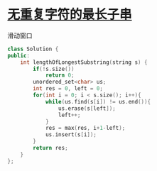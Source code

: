 # [无重复字符的最长子串](https://leetcode-cn.com/problems/longest-substring-without-repeating-characters/)

滑动窗口

```C++
class Solution {
public:
    int lengthOfLongestSubstring(string s) {
        if(!s.size())
            return 0;
        unordered_set<char> us;
        int res = 0, left = 0;
        for(int i = 0; i < s.size(); i++){
            while(us.find(s[i]) != us.end()){
                us.erase(s[left]);
                left++;
            }
            res = max(res, i+1-left);
            us.insert(s[i]);
        }
        return res;
    }
};
```
